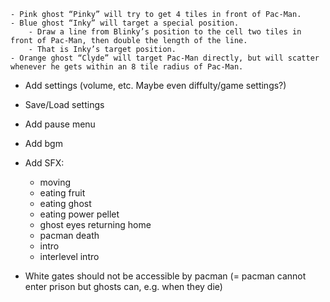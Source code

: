     - Pink ghost “Pinky” will try to get 4 tiles in front of Pac-Man.
    - Blue ghost “Inky” will target a special position.
        - Draw a line from Blinky’s position to the cell two tiles in front of Pac-Man, then double the length of the line.
        - That is Inky’s target position.
    - Orange ghost “Clyde” will target Pac-Man directly, but will scatter whenever he gets within an 8 tile radius of Pac-Man.

- Add settings (volume, etc. Maybe even diffulty/game settings?)
- Save/Load settings
- Add pause menu

- Add bgm

- Add SFX:
    - moving
    - eating fruit
    - eating ghost
    - eating power pellet
    - ghost eyes returning home
    - pacman death
    - intro
    - interlevel intro

- White gates should not be accessible by pacman (= pacman cannot enter prison but ghosts can, e.g. when they die)

